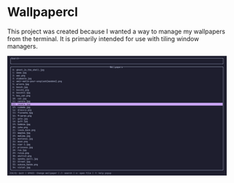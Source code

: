 # Wallpapercl
This project was created because I wanted a way to manage my wallpapers from the terminal. It is primarily intended for use with tiling window managers.

![showcase picture](showcase.png) 
